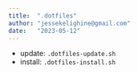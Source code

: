 ```yaml
---
title:  ".dotfiles"
author: "jessekelighine@gmail.com"
date:   "2023-05-12"
---
```


- update:  `.dotfiles-update.sh`
- install: `.dotfiles-install.sh`
